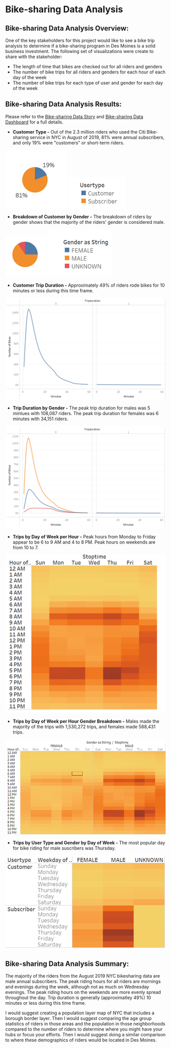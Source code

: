 # **Bike-sharing Data Analysis**

## **Bike-sharing Data Analysis Overview:**

One of the key stakeholders for this project would like to see a bike trip analysis to determine if a bike-sharing program in Des Moines is a solid business investment. The following set of visualizations were create to share with the stakeholder:

  - The length of time that bikes are checked out for all riders and genders
  - The number of bike trips for all riders and genders for each hour of each day of the week
  - The number of bike trips for each type of user and gender for each day of the week

## **Bike-sharing Data Analysis Results:**

Please refer to the [Bike-sharing Data Story](https://public.tableau.com/app/profile/rebekah.rutland/viz/Module14Challenge-BikesharingDataStory/BikesharingDataStory) and [Bike-sharing Data Dashboard](https://public.tableau.com/app/profile/rebekah.rutland/viz/Module14Challenge-BikesharingDashboard/BikesharingDataDashboard) for a full details.

  - **Customer Type -** Out of the 2.3 million riders who used the Citi Bike-sharing service in NYC in August of 2019, 81% were annual subscribers, and only 19% were "customers" or short-term riders.
  
   ![Customer_Type](images/Customer_Type.PNG)
   ![Customer_Type_Key](images/Customer_Type_Key.PNG)
  
  
  - **Breakdown of Customer by Gender -** The breakdown of riders by gender shows that the majority of the riders' gender is considered male.
  
   ![Gender_BreakdownofCustomer](images/Gender_BreakdownofCustomer.PNG)
   ![Gender_BreakdownofCustomer_Key](images/Gender_BreakdownofCustomer_Key.PNG)
   
   
  - **Customer Trip Duration -** Approximately 49% of riders rode bikes for 10 minutes or less during this time frame.
  
   ![Customer_TripDuration](images/Customer_TripDuration.PNG)
    
    
  - **Trip Duration by Gender -** The peak trip duration for males was 5 mintues with 108,087 riders.  The peak trip duration for females was 6 minutes with 34,151 riders. 
  
   ![Gender_TripDuration](images/Gender_TripDuration.PNG)
    
    
  - **Trips by Day of Week per Hour -** Peak hours from Monday to Friday appear to be 6 to 9 AM and 4 to 8 PM.  Peak hours on weekends are from 10 to 7.
  
   ![Trips_WeekdayperHour](images/Trips_WeekdayperHour.PNG)
   
    
  - **Trips by Day of Week per Hour Gender Breakdown -** Males made the majority of the trips with 1,530,272 trips, and females made 588,431 trips.
  
   ![GenderTrips_WeekdayperHour](images/GenderTrips_WeekdayperHour.PNG)
  
  
  - **Trips by User Type and Gender by Day of Week -** The most popular day for bike riding for male suscribers was Thursday.
  
  ![UserType_Gender_byWeekday](images/UserType_Gender_byWeekday.PNG)
  
  

## **Bike-sharing Data Analysis Summary:**

The majority of the riders from the August 2019 NYC bikesharing data are male annual subscribers.  The peak riding hours for all riders are mornings and evenings during the week, although not as much on Wednesday evenings.  The peak riding hours on the weekends are more evenly spread throughout the day.  Trip duration is generally (approximatley 49%) 10 minutes or less during this time frame.

I would suggest creating a population layer map of NYC that includes a borough border layer.  Then I would suggest comparing the age group statistics of riders in those areas and the population in those neighborhoods compared to the number of riders to determine where you might have your hubs or focus your efforts.  Then I would suggest doing a similar comparison to where these demographics of riders would be located in Des Moines.
